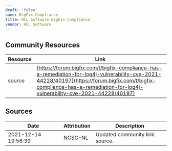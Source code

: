 ```yaml
---
draft: 'false'
name: BigFix Compliance
title: HCL Software BigFix Compliance
vendor: HCL Software
---
```



## Community Resources
| Resource | Link |
| --- | --- |
| source | [https://forum.bigfix.com/t/bigfix-compliance-has-a-remediation-for-log4j-vulnerability-cve-2021-44228/40197](https://forum.bigfix.com/t/bigfix-compliance-has-a-remediation-for-log4j-vulnerability-cve-2021-44228/40197) |


## Sources
| Date | Attribution | Description |
| --- | --- | --- |
| 2021-12-14 19:56:39 | [NCSC-NL](https://github.com/NCSC-NL/log4shell/blob/main/software/README.md) | Updated community link source.  |
